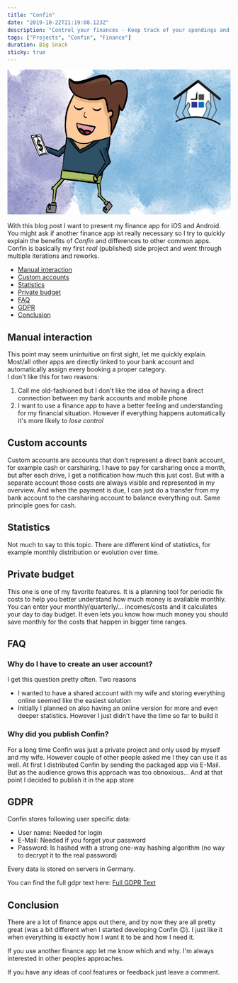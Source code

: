 ```yaml
---
title: "Confin"
date: "2019-10-22T21:19:08.123Z"
description: "Control your finances - Keep track of your spendings and discover places where you can save money"
tags: ["Projects", "Confin", "Finance"]
duration: Big Snack
sticky: true
---
```


![Confin](./confin.png)

With this blog post I want to present my finance app for iOS and Android.  
You might ask if another finance app ist really necessary so I try to quickly explain the benefits of *Confin* 
and differences to other common apps.  
Confin is basically my first *real* (published) side project and went through multiple iterations and reworks.

- [Manual interaction](#manual-interaction)
- [Custom accounts](#custom-accounts)
- [Statistics](#statistics)
- [Private budget](#private-budget)
- [FAQ](#faq)
- [GDPR](#gdpr)
- [Conclusion](#conclusion)

## Manual interaction
This point may seem unintuitive on first sight, let me quickly explain. Most/all other apps are directly linked to 
your bank account and automatically assign every booking a proper category.  
I don't like this for two reasons:
1. Call me old-fashioned but I don't like the idea of having a direct connection between my bank accounts and mobile phone
2. I want to use a finance app to have a better feeling and understanding for my financial situation. However if everything 
happens automatically it's more likely to *lose control*

## Custom accounts
Custom accounts are accounts that don't represent a direct bank account, for example cash or carsharing.
I have to pay for carsharing once a month, but after each drive, I get a notification how much this just cost. 
But with a separate account those costs are always visible and represented in my overview. And when the payment is due, 
I can just do a transfer from my bank account to the carsharing account to balance everything out. Same principle goes 
for cash.

## Statistics

Not much to say to this topic. There are different kind of statistics, for example monthly distribution or evolution over 
time.

## Private budget
This one is one of my favorite features. It is a planning tool for periodic fix costs to help you better understand 
how much money is available monthly. You can enter your monthly/quarterly/... incomes/costs and it calculates your day to 
day budget. It even lets you know how much money you should save monthly for the costs that happen in bigger time ranges.

## FAQ

### Why do I have to create an user account?
I get this question pretty often. Two reasons
* I wanted to have a shared account with my wife and storing everything online seemed like the easiest solution
* Initially I planned on also having an online version for more and even deeper statistics. However I just didn't have 
the time so far to build it

### Why did you publish Confin?
For a long time Confin was just a private project and only used by myself and my wife. However couple of other people asked 
me I they can use it as well. At first I distributed Confin by sending the packaged app via E-Mail. But as the audience grows 
this approach was too obnoxious… And at that point I decided to publish it in the app store

## GDPR
Confin stores following user specific data:
* User name: Needed for login
* E-Mail: Needed if you forget your password
* Password: Is hashed with a strong one-way hashing algorithm (no way to decrypt it to the real password)

Every data is stored on servers in Germany.

You can find the full gdpr text here: [Full GDPR Text](gdpr)



## Conclusion
There are a lot of finance apps out there, and by now they are all pretty great (was a bit different when I started developing 
Confin 😉). I just like it when everything is exactly how I want it to be and how I need it.

If you use another finance app let me know which and why. I'm always interested in other peoples approaches.

If you have any ideas of cool features or feedback just leave a comment.
